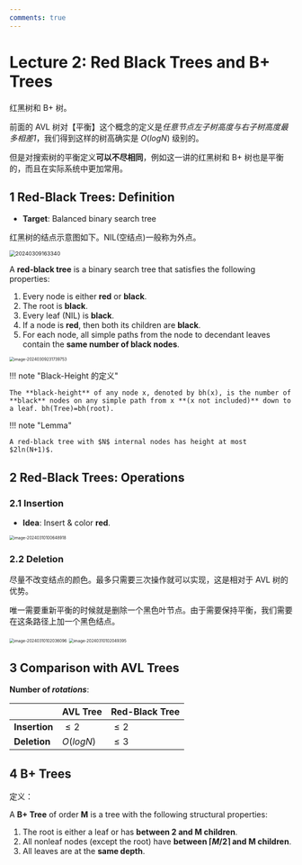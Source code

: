 ```yaml
---
comments: true
---
```


# Lecture 2: Red Black Trees and B+ Trees

红黑树和 B+ 树。

前面的 AVL 树对【平衡】这个概念的定义是*任意节点左子树高度与右子树高度最多相差1*，我们得到这样的树高确实是 $O(logN)$ 级别的。

但是对搜索树的平衡定义**可以不尽相同**，例如这一讲的红黑树和 B+ 树也是平衡的，而且在实际系统中更加常用。

## 1 Red-Black Trees: Definition

* **Target**: Balanced binary search tree

红黑树的结点示意图如下。NIL(空结点)一般称为外点。

<img src="https://cdn.jsdelivr.net/gh/Frankoxer/image-host/pic/20240309163340.png" alt="20240309163340" style="zoom: 67%;" />

A **red-black tree** is a binary search tree that satisfies the following properties:

1. Every node is either **red** or **black**.
2. The root is **black**.
3. Every leaf (NIL) is **black**.
4. If a node is **red**, then both its children are **black**.
5. For each node, all simple paths from the node to decendant leaves contain the **same number of black nodes**.

<img src="https://cdn.jsdelivr.net/gh/Frankoxer/image-host/pic/image-20240309231739753.png" alt="image-20240309231739753" style="zoom:50%;" />

!!! note "Black-Height 的定义"

    The **black-height** of any node x, denoted by bh(x), is the number of **black** nodes on any simple path from x **(x not included)** down to a leaf. bh(Tree)=bh(root).

!!! note "Lemma"

    A red-black tree with $N$ internal nodes has height at most $2ln(N+1)$.

## 2 Red-Black Trees: Operations

### 2.1 Insertion

- **Idea**: Insert & color **red**.

<img src="https://cdn.jsdelivr.net/gh/Frankoxer/image-host/pic/image-20240310100648918.png" alt="image-20240310100648918" style="zoom:50%;" />

### 2.2 Deletion

尽量不改变结点的颜色。最多只需要三次操作就可以实现，这是相对于 AVL 树的优势。

唯一需要重新平衡的时候就是删除一个黑色叶节点。由于需要保持平衡，我们需要在这条路径上加一个黑色结点。

<img src="https://cdn.jsdelivr.net/gh/Frankoxer/image-host/pic/image-20240310102036096.png" alt="image-20240310102036096" style="zoom:50%;" />

<img src="https://cdn.jsdelivr.net/gh/Frankoxer/image-host/pic/image-20240310102049395.png" alt="image-20240310102049395" style="zoom:50%;" />

## 3 Comparison with AVL Trees

**Number of *rotations***:

|               | AVL Tree  | Red-Black Tree |
| ------------- | --------- | -------------- |
| **Insertion** | $\le2$    | $\le2$         |
| **Deletion**  | $O(logN)$ | $\le3$         |

## 4 B+ Trees

定义：

A **B+ Tree** of order **M** is a tree with the following structural properties:

1. The root is either a leaf or has **between 2 and M children**.
2. All nonleaf nodes (except the root) have **between $\lceil M/2 \rceil$ and M children**.
3. All leaves are at the **same depth**.
